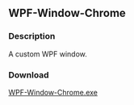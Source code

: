 ## WPF-Window-Chrome
### Description
A custom WPF window.

### Download
[WPF-Window-Chrome.exe](https://github.com/Lexz-08/WPF-Window-Chrome/releases/download/wpf-window-chrome/WPF-Window-Chrome.exe)
